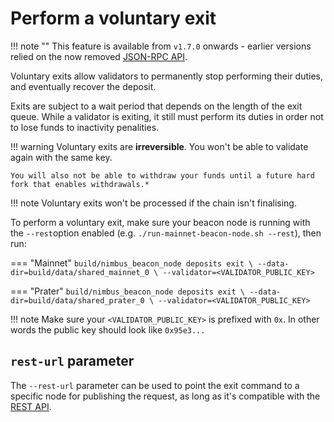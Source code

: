 # Perform a voluntary exit

!!! note ""
    This feature is available from `v1.7.0` onwards - earlier versions relied on the now removed [JSON-RPC API](./api.md).

Voluntary exits allow validators to permanently stop performing their duties, and eventually recover the deposit.

Exits are subject to a wait period that depends on the length of the exit queue. While a validator is exiting, it still must perform its duties in order not to lose funds to inactivity penalities.

!!! warning
    Voluntary exits are **irreversible**. You won't be able to validate again with the same key.

    You will also not be able to withdraw your funds until a future hard fork that enables withdrawals.*

!!! note
    Voluntary exits won't be processed if the chain isn't finalising.

To perform a voluntary exit, make sure your beacon node is running with the `--rest`option enabled (e.g. `./run-mainnet-beacon-node.sh --rest`), then run:

=== "Mainnet"
    ```
    build/nimbus_beacon_node deposits exit \
      --data-dir=build/data/shared_mainnet_0 \
      --validator=<VALIDATOR_PUBLIC_KEY>
    ```

=== "Prater"
    ```
    build/nimbus_beacon_node deposits exit \
      --data-dir=build/data/shared_prater_0 \
      --validator=<VALIDATOR_PUBLIC_KEY>
    ```

!!! note
    Make sure your `<VALIDATOR_PUBLIC_KEY>` is prefixed with `0x`. In other words the public key should look like `0x95e3...`

## `rest-url` parameter

The `--rest-url` parameter can be used to point the exit command to a specific node for publishing the request, as long as it's compatible with the [REST API](./rest-api.md).
